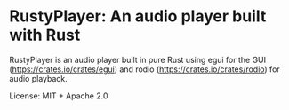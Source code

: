 # RustyPlayer: An audio player built with Rust
RustyPlayer is an audio player built in pure Rust using egui for the GUI (https://crates.io/crates/egui) and rodio (https://crates.io/crates/rodio) for audio playback.

License:
MIT + Apache 2.0